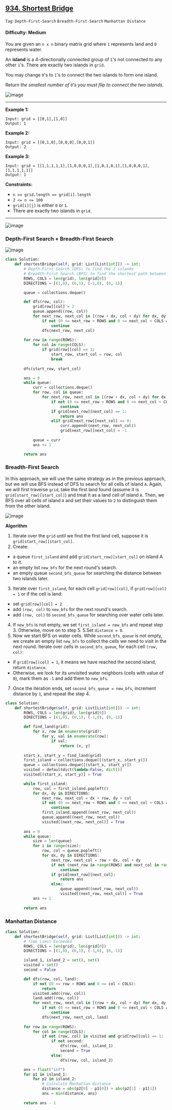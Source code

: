 ## [934. Shortest Bridge](https://leetcode.com/problems/shortest-bridge/)

```Tag```: ```Depth-First-Search``` ```Breadth-First-Search``` ```Manhattan Distance```

#### Difficulty: Medium

You are given an ```n x n``` binary matrix grid where ```1``` represents land and ```0``` represents water.

An __island__ is a 4-directionally connected group of ```1```'s not connected to any other ```1```'s. There are exactly two islands in ```grid```.

You may change ```0```'s to ```1```'s to connect the two islands to form one island.

Return _the smallest number of ```0```'s you must flip to connect the two islands_.

![image](https://github.com/quananhle/Python/assets/35042430/5604500c-fac8-4030-aec7-d8c82931dc20)

---

__Example 1:__
```
Input: grid = [[0,1],[1,0]]
Output: 1
```

__Example 2:__
```
Input: grid = [[0,1,0],[0,0,0],[0,0,1]]
Output: 2
```

__Example 3:__
```
Input: grid = [[1,1,1,1,1],[1,0,0,0,1],[1,0,1,0,1],[1,0,0,0,1],[1,1,1,1,1]]
Output: 1
```

__Constraints:__

- ```n == grid.length == grid[i].length```
- ```2 <= n <= 100```
- ```grid[i][j]``` is either ```0``` or ```1```.
- There are exactly two islands in ```grid```.

---

![image](https://leetcode.com/problems/shortest-bridge/Figures/934/intro.png)

### Depth-First Search + Breadth-First Search

![image](https://leetcode.com/problems/shortest-bridge/Figures/934/4.png)

```Python
class Solution:
    def shortestBridge(self, grid: List[List[int]]) -> int:
        # Depth-First Search (DFS) to find the 2 islands
        # Breadth-First Search (BFS) to find the shortest path between 2 islands
        ROWS, COLS = len(grid), len(grid[0])
        DIRECTIONS = [(1,0), (0,1), (-1,0), (0,-1)]

        queue = collections.deque()

        def dfs(row, col):
            grid[row][col] = 2
            queue.append((row, col))
            for next_row, next_col in [(row + dx, col + dy) for dx, dy in DIRECTIONS]:
                if not (0 <= next_row < ROWS and 0 <= next_col < COLS and grid[next_row][next_col] == 1):
                    continue
                dfs(next_row, next_col)
        
        for row in range(ROWS):
            for col in range(COLS):
                if grid[row][col] == 1:
                    start_row, start_col = row, col
                    break
        
        dfs(start_row, start_col)

        ans = 0
        while queue:
            curr = collections.deque()
            for row, col in queue:
                for next_row, next_col in [(row + dx, col + dy) for dx, dy in DIRECTIONS]:
                    if not (0 <= next_row < ROWS and 0 <= next_col < COLS):
                        continue
                    if grid[next_row][next_col] == 1:
                        return ans
                    elif grid[next_row][next_col] == 0:
                        curr.append((next_row, next_col))
                        grid[next_row][next_col] = -1
            
            queue = curr
            ans += 1

        return ans
```

### Breadth-First Search

In this approach, we will use the same strategy as in the previous approach, but we will use BFS instead of DFS to search for all cells of island ```A```. Again, we will first traverse ```grid```, take the first land found (assume it is ```grid[start_row][start_col]```) and treat it as a land cell of island ```A```. Then, we BFS over all cells of island ```A``` and set their values to ```2``` to distinguish them from the other island.

![image](https://leetcode.com/problems/shortest-bridge/Figures/934/3.png)

__Algorithm__

1. Iterate over the ```grid``` until we find the first land cell, suppose it is ```grid[start_row][start_col]```.
2. Create:
- a queue ```first_island``` and add ```grid[start_row][start_col]``` on island A to it.
- an empty list ```new_bfs``` for the next round's search.
- an empty queue ```second_bfs_queue``` for searching the distance between two islands later.
3. Iterate over ```first_island```, for each cell ```grid[row][col]```, if ```grid[row][col] = 1``` or if the cell is land:
- set ```grid[row][col] = 2```
- add ```(row, col)``` to ```new_bfs``` for the next round's search.
- add ```(row, col)``` to ```second_bfs_queue``` for searching over water cells later.
4. If ```new_bfs``` is not empty, we set ```first_island = new_bfs``` and repeat step 3. Otherwise, move on to step 5.
5.Set ```distance = 0```.
6. Now we start BFS on water cells. While ```second_bfs_queue``` is not empty, we create an empty list ```new_bfs``` to collect the cells we need to visit in the next round. Iterate over cells in ```second_bfs_queue```, for each cell ```(row, col)```:
- if ```grid[row][col] = 1```, it means we have reached the second island, return ```distance```.
- Otherwise, we look for its unvisited water neighbors (cells with value of ```0```), mark them as ```-1``` and add them to ```new_bfs```.
7. Once the iteration ends, set ```second_bfs_queue = new_bfs```, increment distance by ```1```, and repeat the step 4.

```Python
class Solution:
    def shortestBridge(self, grid: List[List[int]]) -> int:
        ROWS, COLS = len(grid), len(grid[0])
        DIRECTIONS = [(1,0), (0,1), (-1,0), (0,-1)]

        def find_land(grid):
            for x, row in enumerate(grid):
                for y, val in enumerate(row):
                    if val:
                        return (x, y)
        
        start_x, start_y = find_land(grid)
        first_island = collections.deque([(start_x, start_y)])
        queue = collections.deque([(start_x, start_y)])
        visited = defaultdict(lambda:False, dict())
        visited[(start_x, start_y)] = True

        while first_island:
            row, col = first_island.popleft()
            for dx, dy in DIRECTIONS:
                next_row, next_col = dx + row, dy + col
                if not (0 <= next_row < ROWS and 0 <= next_col < COLS and grid[next_row][next_col] and not visited[(next_row, next_col)]):
                    continue
                first_island.append((next_row, next_col))
                queue.append((next_row, next_col))
                visited[(next_row, next_col)] = True
            
        ans = 0
        while queue:
            size = len(queue)
            for i in range(size):
                row, col = queue.popleft()
                for dx, dy in DIRECTIONS:
                    next_row, next_col = row + dx, col + dy
                    if not (next_row in range(ROWS) and next_col in range(COLS) and not visited[(next_row, next_col)]):
                        continue
                    if grid[next_row][next_col]:
                        return ans
                    else:
                        queue.append((next_row, next_col))
                        visited[(next_row, next_col)] = True
            ans += 1
        
        return ans
```

### Manhattan Distance

```Python
class Solution:
    def shortestBridge(self, grid: List[List[int]]) -> int:
        # Time Limit Exceeded
        ROWS, COLS = len(grid), len(grid[0])
        DIRECTIONS = [(1,0), (0,1), (-1,0), (0,-1)]

        island_1, island_2 = set(), set()
        visited = set()
        second = False

        def dfs(row, col, land):
            if not (0 <= row < ROWS and 0 <= col < COLS):
                return
            visited.add((row, col))
            land.add((row, col))
            for next_row, next_col in [(row + dx, col + dy) for dx, dy in DIRECTIONS]:
                if not (0 <= next_row < ROWS and 0 <= next_col < COLS and not (next_row, next_col) in visited and grid[next_row][next_col] == 1):
                    continue
                dfs(next_row, next_col, land)
        
        for row in range(ROWS):
            for col in range(COLS):
                if not (row, col) in visited and grid[row][col] == 1:
                    if not second:
                        dfs(row, col, island_1)
                        second = True
                    else:
                        dfs(row, col, island_2)

        ans = float("inf")
        for p1 in island_1:
            for p2 in island_2:
                # Calculate Manhattan distance
                distance = abs(p2[0] - p1[0]) + abs(p2[1] - p1[1])
                ans = min(distance, ans)
        
        return ans - 1
```
